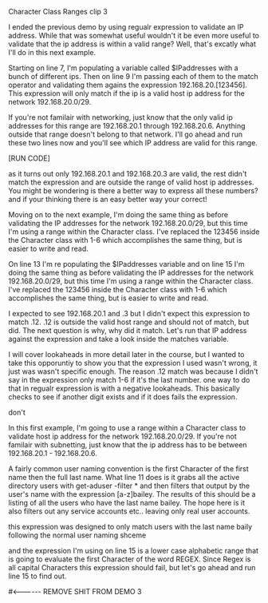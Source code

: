Character Class Ranges clip 3

I ended the previous demo by using regualr expression to validate an IP address. 
While that was somewhat useful wouldn't it be even more useful to validate that the ip address 
is within a valid range? Well, that's excatly what I'll do in this next example. 

Starting on line 7, I'm populating a variable called $IPaddresses with a bunch of different ips.
Then on line 9 I'm passing each of them to the match operator and validating them agains the expression
192.168.20.[123456]. This expression will only match if the ip is a valid host ip address for the network
192.168.20.0/29. 

If you're not familair with networking, just know that the only valid ip addresses for this range are
192.168.20.1 through 192.168.20.6. Anything outside that range doesn't belong to that network. I'll go ahead
and run these two lines now and you'll see which IP address are valid for this range.

[RUN CODE]

as it turns out only 192.168.20.1 and 192.168.20.3 are valid, the rest didn't match the expression and
are outside the range of valid host ip addresses. You might be wondering is there a better way to express
all these numbers? and if your thinking there is an easy better way your correct! 

Moving on to the next example, I'm doing the same thing as before validating the IP addresses for the network
192.168.20.0/29, but this time I'm using a range within the Character class. I've replaced the 123456 inside
the Character class with 1-6 which accomplishes the same thing, but is easier to write and read. 


On line 13 I'm re populating the $IPaddresses variable and on line 15 I'm doing the same thing as before 
validating the IP addresses for the network
192.168.20.0/29, but this time I'm using a range within the Character class. I've replaced the 123456 inside
the Character class with 1-6 which accomplishes the same thing, but is easier to write and read. 

I expected to see 192.168.20.1 and .3 but I didn't expect this expression to match .12. .12 is outside
the valid host range and should not of match, but did. The next question is why, why did it match. Let's
run that IP address against the expression and take a look inside the matches variable.

I will cover lookaheads in more detail later in the course, but I wanted to take this opporuntiy to 
show you that the expression I used wasn't wrong, it just was wasn't specific enough.
The reason .12 match was because I didn't say in the expression only match 1-6 if it's the last number.
one way to do that in regualr expression is with a negative lookaheads. This basically checks to see if 
another digit exists and if it does fails the expression. 

don't


In this first example, I'm going to use a range within a Character class to validate host ip address for
the network 192.168.20.0/29. If you're not familair with subnetting, just know that the ip address has to
be between 192.168.20.1 - 192.168.20.6.

A fairly common user naming convention is the first Character of the first name then the full last name. 
What line 11 does is it grabs all the active directory users with get-aduser -filter * and then filters that
output by the user's name with the expression [a-z]bailey. The results of this should be a listing of all
the users who have the last name bailey. The hope here is it also filters out any service accounts etc..
leaving only real user accounts. 


this expression was designed to only match users with the last name baily following the normal
user naming shceme

and the expression I'm using on line 15 is a lower case alphabetic range that is going to evaluate the first
Character of the word REGEX. Since Regex is all capital Characters this expression should fail, but let's
go ahead and run line 15 to find out.  

#<------ REMOVE SHIT FROM DEMO 3